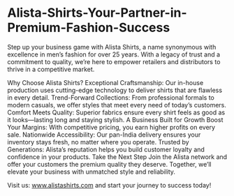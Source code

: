 # Alista-Shirts-Your-Partner-in-Premium-Fashion-Success
Step up your business game with Alista Shirts, a name synonymous with excellence in men’s fashion for over 25 years. With a legacy of trust and a commitment to quality, we’re here to empower retailers and distributors to thrive in a competitive market.

Why Choose Alista Shirts?
Exceptional Craftsmanship: Our in-house production uses cutting-edge technology to deliver shirts that are flawless in every detail.
Trend-Forward Collections: From professional formals to modern casuals, we offer styles that meet every need of today’s customers.
Comfort Meets Quality: Superior fabrics ensure every shirt feels as good as it looks—lasting long and staying stylish.
A Business Built for Growth
Boost Your Margins: With competitive pricing, you earn higher profits on every sale.
Nationwide Accessibility: Our pan-India delivery ensures your inventory stays fresh, no matter where you operate.
Trusted by Generations: Alista’s reputation helps you build customer loyalty and confidence in your products.
Take the Next Step
Join the Alista network and offer your customers the premium quality they deserve. Together, we’ll elevate your business with unmatched style and reliability.

Visit us: www.alistashirts.com and start your journey to success today!

